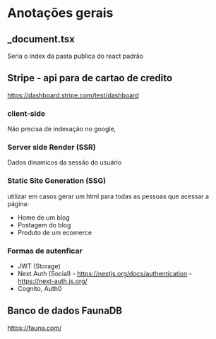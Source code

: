 # Anotações  gerais

## _document.tsx
Seria o index da pasta publica do react padrão

## Stripe - api para de cartao de credito
https://dashboard.stripe.com/test/dashboard

### client-side
Não precisa de indexação no google, 
### Server side Render (SSR)
Dados dinamicos da sessão do usuário
### Static Site Generation (SSG)
utilizar em casos gerar um html para todas as pessoas que acessar a página:
- Home de um blog
- Postagem do blog
- Produto de um ecomerce

### Formas de autenficar
- JWT (Storage)
- Next Auth (Social) - https://nextjs.org/docs/authentication - https://next-auth.js.org/
- Cognito, Auth0

## Banco de dados FaunaDB
https://fauna.com/